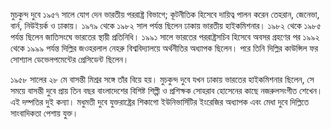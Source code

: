 মুচকুন্দ দুবে ১৯৫৭ সালে যোগ দেন ভারতীয় পররাষ্ট্র বিভাগে; কূটনীতিক হিসেবে দায়িত্ব পালন করেন তেহরান, জেনেভা, বার্ন, নিউইয়র্ক ও ঢাকায়। ১৯৭৯ থেকে ১৯৮২ সাল পর্যন্ত ছিলেন ঢাকায় ভারতীয় হাইকমিশনার। ১৯৮২ থেকে ১৯৮৫ পর্যন্ত ছিলেন জাতিসংঘে ভারতের স্থায়ী প্রতিনিধি। ১৯৯১ সালে ভারতের পররাষ্ট্রসচিব হিসেবে অবসর গ্রহণের পর ১৯৯২ থেকে ১৯৯৯ পর্যন্ত দিল্লির জওহরলাল নেহরু বিশ্ববিদ্যালয়ে অর্থনীতির অধ্যাপক ছিলেন। পরে তিনি দিল্লির কাউন্সিল ফর সোশ্যাল ডেভেলপমেন্টের প্রেসিডেন্ট ছিলেন।

১৯৫৮ সালের ২৮ মে বাসন্তী মিশ্রর সঙ্গে তাঁর বিয়ে হয়। মুচকুন্দ দুবে যখন ঢাকায় ভারতের হাইকমিশনার ছিলেন, সে সময়ে বাসন্তী দুবে প্রায় তিন বছর বাংলাদেশের বিশিষ্ট শিল্পী ও প্রশিক্ষক সোহরাব হোসেনের কাছে নজরুলসংগীত শেখেন। এই দম্পতির দুই কন্যা। মধুমতী দুবে যুক্তরাষ্ট্রের শিকাগো ইউনিভার্সিটির ইংরেজির অধ্যাপক এবং মেধা দুবে দিল্লিতে সাংবাদিকতা পেশায় যুক্ত।
